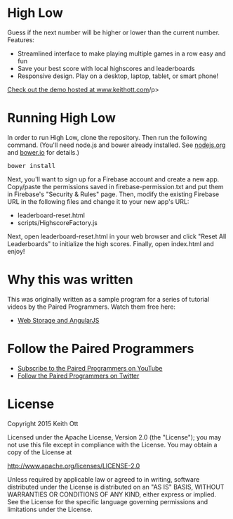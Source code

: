 <h1>High Low</h1>

<p>Guess if the next number will be higher or lower than the current number.  Features:</p>
<ul>
  <li>Streamlined interface to make playing multiple games in a row easy and fun</li>
  <li>Save your best score with local highscores and leaderboards</li>
  <li>Responsive design.  Play on a desktop, laptop, tablet, or smart phone!</li>
</ul>

<p><a href="http://www.keithott.com/highlow/">Check out the demo hosted at www.keithott.com</a>/p>

<h1>Running High Low</h1>
<p>In order to run High Low, clone the repository.  Then run the following command. (You'll need node.js and bower already installed.  See <a href="https://nodejs.org/">nodejs.org</a> and <a href="http://bower.io/">bower.io</a> for details.)</p>
<pre>bower install</pre>

<p>Next, you'll want to sign up for a Firebase account and create a new app.  Copy/paste the permissions saved in firebase-permission.txt and put them in Firebase's "Security & Rules" page.
  Then, modify the existing Firebase URL in the following files and change it to your new app's URL:</p>
<ul>
  <li>leaderboard-reset.html</li>
  <li>scripts/HighscoreFactory.js</li>
</ul>
<p>Next, open leaderboard-reset.html in your web browser and click "Reset All Leaderboards" to initialize the high scores.  Finally, open index.html and enjoy!</p>

<h1>Why this was written</h1>
<p>This was originally written as a sample program for a series of tutorial videos by the Paired Programmers.  Watch them free here:</p>
<ul>
  <li><a href="https://www.youtube.com/watch?v=I4iB0kOSmx8">Web Storage and AngularJS</a></li>
</ul>

<h1>Follow the Paired Programmers</h1>
<ul>
  <li><a href="https://www.youtube.com/channel/UCyFgdOQhteO_EWAQKh7zOvA">Subscribe to the Paired Programmers on YouTube</a></li>
  <li><a href="https://twitter.com/PairedPrgmrs">Follow the Paired Programmers on Twitter</a></li>
</ul>

<h1>License</h1>
<p>Copyright 2015 Keith Ott</p>

<p>Licensed under the Apache License, Version 2.0 (the "License");
you may not use this file except in compliance with the License.
You may obtain a copy of the License at</p>

<p><a href="http://www.apache.org/licenses/LICENSE-2.0">http://www.apache.org/licenses/LICENSE-2.0</a></p>

<p>Unless required by applicable law or agreed to in writing, software
distributed under the License is distributed on an "AS IS" BASIS,
WITHOUT WARRANTIES OR CONDITIONS OF ANY KIND, either express or implied.
See the License for the specific language governing permissions and
limitations under the License.</p>
